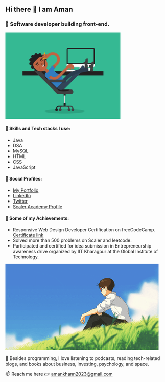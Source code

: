 ## Hi there 👋 I am Aman

### 🔭 Software developer building front-end.

<p><img src="Images/f1e734f9cade86fe737a9aa404ad5677.gif" style="height: 270px; width: auto;"></p>

#### 🌱 Skills and Tech stacks I use:
- Java
- DSA
- MySQL
- HTML
- CSS
- JavaScript

#### 🔎 Social Profiles:
- <a href="https://folll.io/amankhan/">My Portfolio</a>
- <a href="https://www.linkedin.com/in/aman-khan-112698207/">LinkedIn</a>
- <a href="https://x.com/AmanTechX">Twitter</a>
- <a href="https://www.scaler.com/academy/profile/75b7f894aec9/">Scaler Academy Profile</a>

#### 🚀 Some of my Achievements:
- Responsive Web Design Developer Certification on freeCodeCamp. <a href="https://www.freecodecamp.org/certification/amankhann/responsive-web-design">Certificate link</a>
- Solved more than 500 problems on Scaler and leetcode.
- Participated and certified for idea submission in Entrepreneurship awareness drive organized by IIT Kharagpur at the Global Institute of Technology.

<p><img src="Images/796db5deaf3ca9a927736d4b12cc3086.gif" style="height: 270px; width: auto;"></p>

<p>💬 Besides programming, I love listening to podcasts, reading tech-related blogs, and books about business, investing, psychology, and space.</p>

📫 Reach me here 👉 amankhann2023@gmail.com
